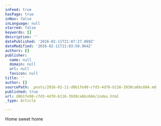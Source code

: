 ```yaml
---
inFeed: true
hasPage: true
inNav: false
inLanguage: null
starred: false
keywords: []
description: ''
datePublished: '2016-02-11T21:07:27.869Z'
dateModified: '2016-02-11T21:03:50.964Z'
authors: []
publisher:
  name: null
  domain: null
  url: null
  favicon: null
title: ''
author: []
sourcePath: _posts/2016-02-11-d8b1fe90-cfd3-4d70-b116-3930ca6bc684.md
published: true
url: d8b1fe90-cfd3-4d70-b116-3930ca6bc684/index.html
_type: Article

---
```

Home sweet home
